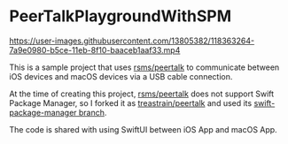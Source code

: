 # PeerTalkPlaygroundWithSPM

https://user-images.githubusercontent.com/13805382/118363264-7a9e0980-b5ce-11eb-8f10-baaceb1aaf33.mp4

This is a sample project that uses [rsms/peertalk](https://github.com/rsms/peertalk) to communicate between iOS devices and macOS devices via a USB cable connection.

At the time of creating this project, [rsms/peertalk](https://github.com/rsms/peertalk) does not support Swift Package Manager, so I forked it as [treastrain/peertalk](https://github.com/treastrain/peertalk) and used its [swift-package-manager branch](https://github.com/treastrain/peertalk/tree/swift-package-manager).

The code is shared with using SwiftUI between iOS App and macOS App.

